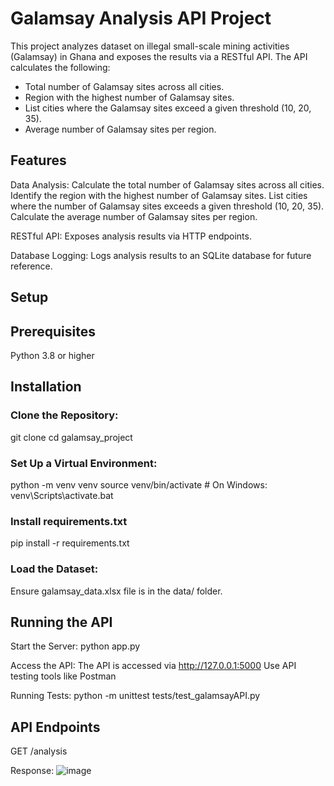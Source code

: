 # Galamsay Analysis API Project

This project analyzes dataset on illegal small-scale mining activities (Galamsay) in Ghana and exposes the results via a RESTful API. The API calculates the following: 

- Total number of Galamsay sites across all cities. 
- Region with the highest number of Galamsay sites.
- List cities where the Galamsay sites exceed a given threshold (10, 20, 35).
- Average number of Galamsay sites per region.

## Features
Data Analysis:
Calculate the total number of Galamsay sites across all cities.
Identify the region with the highest number of Galamsay sites.
List cities where the number of Galamsay sites exceeds a given threshold (10, 20, 35).
Calculate the average number of Galamsay sites per region.

RESTful API:
Exposes analysis results via HTTP endpoints.

Database Logging:
Logs analysis results to an SQLite database for future reference.

## Setup
## Prerequisites
Python 3.8 or higher

## Installation
### Clone the Repository:
git clone <repository-url>
cd galamsay_project

### Set Up a Virtual Environment:
python -m venv venv
source venv/bin/activate  # On Windows: venv\Scripts\activate.bat

### Install requirements.txt
pip install -r requirements.txt

### Load the Dataset: 
Ensure galamsay_data.xlsx file is in the data/ folder.


## Running the API
Start the Server:
python app.py

Access the API:
The API is accessed via http://127.0.0.1:5000
Use API testing tools like Postman

Running Tests:
python -m unittest tests/test_galamsayAPI.py


## API Endpoints
GET /analysis

Response: 
![image](https://github.com/user-attachments/assets/30c924b5-5fcc-43b1-b2f4-236594a10163)




